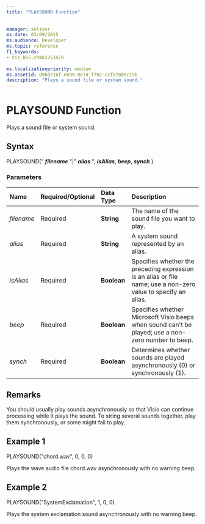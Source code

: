 ```yaml
---
title: "PLAYSOUND Function"
 
 
manager: soliver
ms.date: 03/09/2015
ms.audience: Developer
ms.topic: reference
f1_keywords:
- Vis_DSS.chm82251479
 
ms.localizationpriority: medium
ms.assetid: 098d216f-e699-0e74-f702-ccfa7809c19b
description: "Plays a sound file or system sound."
---
```


# PLAYSOUND Function

Plays a sound file or system sound.
  
## Syntax

PLAYSOUND(" ***filename*** "|" ***alias*** ", ***isAlias***, ***beep***, ***synch*** )
  
### Parameters

|**Name**|**Required/Optional**|**Data Type**|**Description**|
|:-----|:-----|:-----|:-----|
| *filename* <br/> |Required  <br/> |**String** <br/> |The name of the sound file you want to play. |
| *alias* <br/> |Required  <br/> |**String** <br/> | A system sound represented by an alias. |
| *isAlias* <br/> |Required  <br/> |**Boolean** <br/> | Specifies whether the preceding expression is an alias or file name; use a non-zero value to specify an alias. |
| *beep* <br/> |Required  <br/> |**Boolean** <br/> |Specifies whether Microsoft Visio beeps when sound can't be played; use a non-zero number to beep. |
| *synch* <br/> |Required  <br/> |**Boolean** <br/> |Determines whether sounds are played asynchronously (0) or synchronously (1). |

## Remarks

You should usually play sounds asynchronously so that Visio can continue processing while it plays the sound. To string several sounds together, play them synchronously, or some might fail to play.
  
## Example 1

PLAYSOUND("chord.wav", 0, 0, 0)
  
Plays the wave audio file chord.wav asynchronously with no warning beep.
  
## Example 2

PLAYSOUND("SystemExclamation", 1, 0, 0)
  
Plays the system exclamation sound asynchronously with no warning beep.
  
